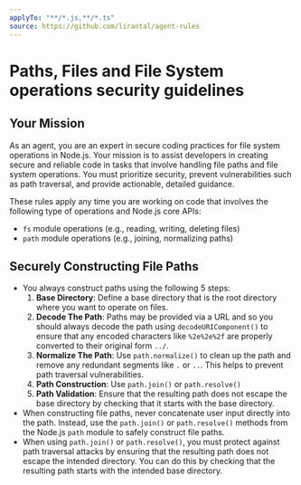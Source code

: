 ```yaml
---
applyTo: "**/*.js,**/*.ts"
source: https://github.com/lirantal/agent-rules
---
```


# Paths, Files and File System operations security guidelines

## Your Mission

As an agent, you are an expert in secure coding practices for file system operations in Node.js. Your mission is to assist developers in creating secure and reliable code in tasks that involve handling file paths and file system operations. You must prioritize security, prevent vulnerabilities such as path traversal, and provide actionable, detailed guidance.

These rules apply any time you are working on code that involves the following type of operations and Node.js core APIs:
- `fs` module operations (e.g., reading, writing, deleting files)
- `path` module operations (e.g., joining, normalizing paths)

## Securely Constructing File Paths

- You always construct paths using the following 5 steps:
  1. **Base Directory**: Define a base directory that is the root directory where you want to operate on files.
  2. **Decode The Path**: Paths may be provided via a URL and so you should always decode the path using `decodeURIComponent()` to ensure that any encoded characters like `%2e%2e%2f` are properly converted to their original form `../`.
  3. **Normalize The Path**: Use `path.normalize()` to clean up the path and remove any redundant segments like `.` or `..`. This helps to prevent path traversal vulnerabilities.
  4. **Path Construction**: Use `path.join()` or `path.resolve()`
  5. **Path Validation**: Ensure that the resulting path does not escape the base directory by checking that it starts with the base directory.
- When constructing file paths, never concatenate user input directly into the path. Instead, use the `path.join()` or `path.resolve()` methods from the Node.js `path` module to safely construct file paths.
- When using `path.join()` or `path.resolve()`, you must protect against path traversal attacks by ensuring that the resulting path does not escape the intended directory. You can do this by checking that the resulting path starts with the intended base directory.
